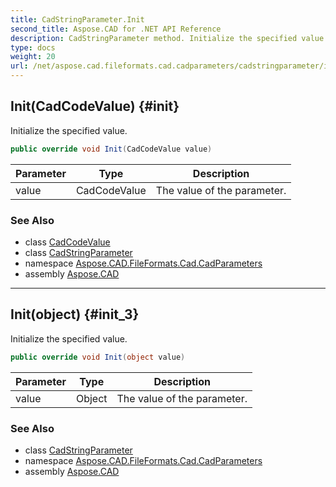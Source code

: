 ```yaml
---
title: CadStringParameter.Init
second_title: Aspose.CAD for .NET API Reference
description: CadStringParameter method. Initialize the specified value
type: docs
weight: 20
url: /net/aspose.cad.fileformats.cad.cadparameters/cadstringparameter/init/
---
```

## Init(CadCodeValue) {#init}

Initialize the specified value.

```csharp
public override void Init(CadCodeValue value)
```

| Parameter | Type | Description |
| --- | --- | --- |
| value | CadCodeValue | The value of the parameter. |

### See Also

* class [CadCodeValue](../../../aspose.cad.fileformats.cad/cadcodevalue/)
* class [CadStringParameter](../)
* namespace [Aspose.CAD.FileFormats.Cad.CadParameters](../../cadstringparameter/)
* assembly [Aspose.CAD](../../../)

---

## Init(object) {#init_3}

Initialize the specified value.

```csharp
public override void Init(object value)
```

| Parameter | Type | Description |
| --- | --- | --- |
| value | Object | The value of the parameter. |

### See Also

* class [CadStringParameter](../)
* namespace [Aspose.CAD.FileFormats.Cad.CadParameters](../../cadstringparameter/)
* assembly [Aspose.CAD](../../../)


